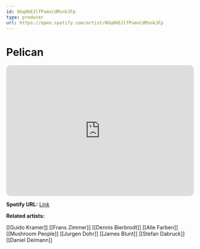 ```yaml
---
id: 0Gq06EJlfPumvCdMsnkJFp
type: producer
url: https://open.spotify.com/artist/0Gq06EJlfPumvCdMsnkJFp
---
```

# Pelican

<iframe style="border-radius:12px" src="https://open.spotify.com/embed/artist/0Gq06EJlfPumvCdMsnkJFp" width="100%" height="352" frameBorder="0" allowfullscreen="" allow="autoplay; clipboard-write; encrypted-media; fullscreen; picture-in-picture" loading="lazy"></iframe>

**Spotify URL:** [Link](https://open.spotify.com/artist/0Gq06EJlfPumvCdMsnkJFp)

**Related artists:**

[[Guido Kramer]]
[[Frans Zimmer]]
[[Dennis Bierbrodt]]
[[Alle Farben]]
[[Mushroom People]]
[[Jurgen Dohr]]
[[James Blunt]]
[[Stefan Dabruck]]
[[Daniel Deimann]]
